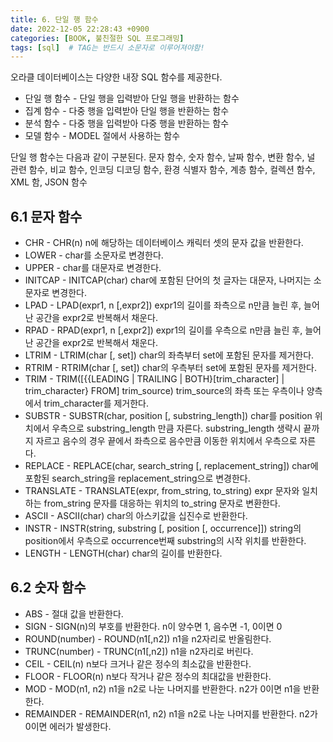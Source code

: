 ```yaml
---
title: 6. 단일 행 함수
date: 2022-12-05 22:28:43 +0900
categories: [BOOK, 불친절한 SQL 프로그래밍]
tags: [sql]  # TAG는 반드시 소문자로 이루어져야함!
---
```


오라클 데이터베이스는 다양한 내장 SQL 함수를 제공한다.
* 단일 행 함수 - 단일 행을 입력받아 단일 행을 반환하는 함수
* 집계 함수 - 다중 행을 입력받아 단일 행을 반환하는 함수
* 분석 함수 - 다중 행을 입력받아 다중 행을 반환하는 함수
* 모델 함수 - MODEL 절에서 사용하는 함수

단일 행 함수는 다음과 같이 구분된다. 문자 함수, 숫자 함수, 날짜 함수, 변환 함수, 널 관련 함수, 비교 함수, 인코딩 디코딩 함수, 환경 식별자 함수, 계층 함수, 컬렉션 함수, XML 함, JSON 함수

## 6.1 문자 함수
* CHR - CHR(n) n에 해당하는 데이터베이스 캐릭터 셋의 문자 값을 반환한다.
* LOWER - char를 소문자로 변경한다.
* UPPER - char를 대문자로 변경한다.
* INITCAP - INITCAP(char) char에 포함된 단어의 첫 글자는 대문자, 나머지는 소문자로 변경한다.
* LPAD - LPAD(expr1, n [,expr2]) expr1의 길이를 좌측으로 n만큼 늘린 후, 늘어난 공간을 expr2로 반복해서 채운다.
* RPAD - RPAD(expr1, n [,expr2]) expr1의 길이를 우측으로 n만큼 늘린 후, 늘어난 공간을 expr2로 반복해서 채운다.
* LTRIM - LTRIM(char [, set]) char의 좌측부터 set에 포함된 문자를 제거한다.
* RTRIM - RTRIM(char [, set]) char의 우측부터 set에 포함된 문자를 제거한다.
* TRIM - TRIM([{{LEADING | TRAILING | BOTH}[trim_character] | trim_character} FROM] trim_source) trim_source의 좌측 또는 우측이나 양측에서 trim_character를 제거한다.
* SUBSTR - SUBSTR(char, position [, substring_length]) char를 position 위치에서 우측으로 substring_length 만큼 자른다. substring_length 생략시 끝까지 자르고 음수의 경우 끝에서 좌측으로 음수만큼 이동한 위치에서 우측으로 자른다.
* REPLACE - REPLACE(char, search_string [, replacement_string]) char에 포함된 search_string을 replacement_string으로 변경한다.
* TRANSLATE - TRANSLATE(expr, from_string, to_string) expr 문자와 일치하는 from_string 문자를 대응하는 위치의 to_string 문자로 변환한다.
* ASCII - ASCII(char) char의 아스키값을 십진수로 반환한다.
* INSTR - INSTR(string, substring [, position [, occurrence]]) string의 position에서 우측으로 occurrence번째 substring의 시작 위치를 반환한다.
* LENGTH - LENGTH(char) char의 길이를 반환한다.

## 6.2 숫자 함수
* ABS - 절대 값을 반환한다.
* SIGN - SIGN(n)의 부호를 반환한다. n이 양수면 1, 음수면 -1, 0이면 0
* ROUND(number) - ROUND(n1[,n2]) n1을 n2자리로 반올림한다.
* TRUNC(number) - TRUNC(n1[,n2]) n1을 n2자리로 버린다.
* CEIL - CEIL(n) n보다 크거나 같은 정수의 최소값을 반환한다.
* FLOOR - FLOOR(n) n보다 작거나 같은 정수의 최대값을 반환한다.
* MOD - MOD(n1, n2) n1을 n2로 나눈 나머지를 반환한다. n2가 0이면 n1을 반환한다.
* REMAINDER - REMAINDER(n1, n2) n1을 n2로 나눈 나머지를 반환한다. n2가 0이면 에러가 발생한다.

